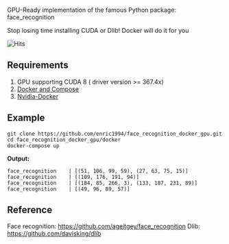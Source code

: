 GPU-Ready implementation of the famous Python package: face_recognition

Stop losing time installing CUDA or Dlib! Docker will do it for you

![Hits](https://hitcounter.pythonanywhere.com/count/tag.svg?url=https%3A%2F%2Fgithub.com%2Fenric1994%2Fface%5Frecognition%5Fdocker%5Fgpu)
## Requirements
1. GPU supporting CUDA 8 ( driver version >= 367.4x)
2. [Docker and Compose](https://gist.github.com/enric1994/3b5c20ddb2b4033c4498b92a71d909da)
3. [Nvidia-Docker](https://github.com/NVIDIA/nvidia-docker)

## Example
```
git clone https://github.com/enric1994/face_recognition_docker_gpu.git
cd face_recognition_docker_gpu/docker
docker-compose up
```
  **Output:**
```
face_recognition    | [(51, 106, 99, 59), (27, 63, 75, 15)]
face_recognition    | [(109, 176, 191, 94)]
face_recognition    | [(184, 85, 266, 3), (133, 187, 231, 89)]
face_recognition    | [(49, 96, 89, 57)]
```

## Reference
Face recognition: https://github.com/ageitgey/face_recognition
Dlib: https://github.com/davisking/dlib
